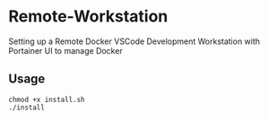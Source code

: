 # Remote-Workstation
Setting up a Remote Docker VSCode Development Workstation with Portainer UI to manage Docker 


## Usage

``` shell
chmod +x install.sh
./install
```

